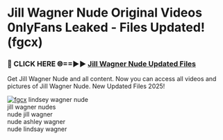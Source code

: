 # Jill Wagner Nude Original Videos 0nlyFans Leaked - Files Updated! (fgcx)

<h3>🔴 CLICK HERE 🌐==►► <a href="https://tinyurl.com/4mcuefdz" rel="nofollow">Jill Wagner Nude Updated Files</a></h3>

Get Jill Wagner Nude and all content. Now you can access all videos and pictures of Jill Wagner Nude. New Updated Files 2025!

[![fgcx](https://i.imgur.com/StAQSOY.gif)](https://tinyurl.com/4mcuefdz)
lindsey wagner nude<br>
jill wagner nudes<br>
nude jill wagner<br>
nude ashley wagner<br>
nude lindsay wagner